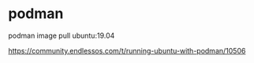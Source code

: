 # podman

podman image pull ubuntu:19.04



https://community.endlessos.com/t/running-ubuntu-with-podman/10506
